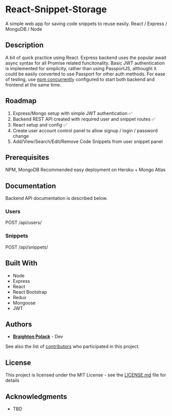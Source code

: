 # React-Snippet-Storage
A simple web app for saving code snippets to reuse easily. React / Express / MongoDB / Node

## Description
A bit of quick practice using React. Express backend uses the popular await async syntax for all Promise related funcitonality. Basic JWT authentication is implemented for simplicity, rather than using PassportJS, althought it could be easily converted to use Passport for other auth methods. For ease of testing, use [npm concurrently](https://www.npmjs.com/package/concurrently) configured to start both backend and frontend at the same time.

## Roadmap

1. Express/Mongo setup with simple JWT authentication :white_check_mark:
2. Backend REST API created with required user and snippet routes :white_check_mark:
3. React setup and config :white_check_mark:
4. Create user account control panel to allow signup / login / password change
5. Add/View/Search/Edit/Remove Code Snippets from user snippet panel

## Prerequisites

NPM, MongoDB
Recommended easy deployment on Heroku + Mongo Atlas

## Documentation

Backend API documentation is described below.

### Users
POST /api/users/

### Snippets
POST /api/snippets/

## Built With

* Node
* Express
* React
* React Bootstrap
* Redux
* Mongoose
* JWT

## Authors

* **[Braighton Polack](https://github.com/bpolack/)** - Dev

See also the list of [contributors](https://github.com/bpolack/node-time-tracker/contributors) who participated in this project.

## License

This project is licensed under the MIT License - see the [LICENSE.md](LICENSE.md) file for details

## Acknowledgments

* TBD